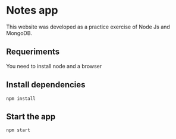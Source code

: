# Notes app

This website was developed as a practice exercise of Node Js and MongoDB.

## Requeriments

You need to install node and a browser

## Install dependencies

    npm install
    
## Start the app

    npm start
